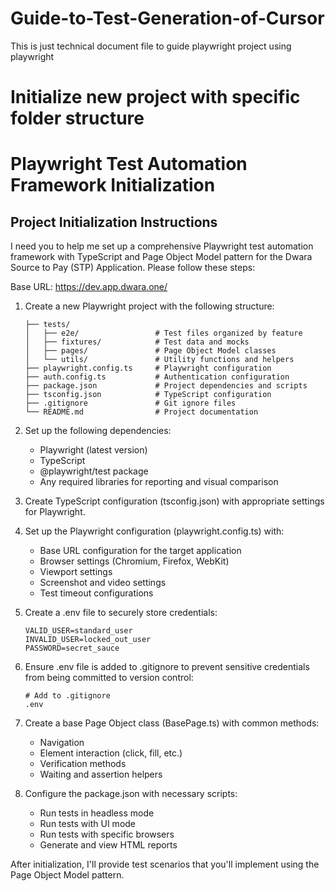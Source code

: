 # Guide-to-Test-Generation-of-Cursor
This is just technical document file to guide playwright project using playwright

# Initialize new project with specific folder structure
# Playwright Test Automation Framework Initialization

## Project Initialization Instructions

I need you to help me set up a comprehensive Playwright test automation framework with TypeScript and Page Object Model pattern for the Dwara Source to Pay (STP) Application. Please follow these steps:

Base URL: https://dev.app.dwara.one/

1. Create a new Playwright project with the following structure:

   ```
   ├── tests/
   │   ├── e2e/                 # Test files organized by feature
   │   ├── fixtures/            # Test data and mocks
   │   ├── pages/               # Page Object Model classes
   │   └── utils/               # Utility functions and helpers
   ├── playwright.config.ts     # Playwright configuration
   ├── auth.config.ts           # Authentication configuration
   ├── package.json             # Project dependencies and scripts
   ├── tsconfig.json            # TypeScript configuration
   ├── .gitignore               # Git ignore files
   └── README.md                # Project documentation
   ```

2. Set up the following dependencies:

   - Playwright (latest version)
   - TypeScript
   - @playwright/test package
   - Any required libraries for reporting and visual comparison

3. Create TypeScript configuration (tsconfig.json) with appropriate settings for Playwright.

4. Set up the Playwright configuration (playwright.config.ts) with:

   - Base URL configuration for the target application
   - Browser settings (Chromium, Firefox, WebKit)
   - Viewport settings
   - Screenshot and video settings
   - Test timeout configurations

5. Create a .env file to securely store credentials:

   ```
   VALID_USER=standard_user
   INVALID_USER=locked_out_user
   PASSWORD=secret_sauce
   ```

6. Ensure .env file is added to .gitignore to prevent sensitive credentials from being committed to version control:

   ```
   # Add to .gitignore
   .env
   ```

7. Create a base Page Object class (BasePage.ts) with common methods:

   - Navigation
   - Element interaction (click, fill, etc.)
   - Verification methods
   - Waiting and assertion helpers

8. Configure the package.json with necessary scripts:
   - Run tests in headless mode
   - Run tests with UI mode
   - Run tests with specific browsers
   - Generate and view HTML reports

After initialization, I'll provide test scenarios that you'll implement using the Page Object Model pattern.
